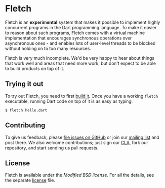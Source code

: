 # Fletch

Fletch is an **experimental** system that makes it possible to implement highly concurrent programs
in the Dart programming language. To make it easier to reason about such programs, Fletch comes with a
virtual machine implementation that encourages synchronous operations over asynchronous ones - and 
enables lots of user-level threads to be blocked without holding on to too many resources.

Fletch is very much incomplete. We'd be very happy to hear about things that work well and areas that need 
more work, but don't expect to be able to build products on top of it.


## Trying it out

To try out Fletch, you need to first [build it](https://github.com/dart-lang/fletch/wiki/Building). 
Once you have a working `fletch` executable, running Dart code on top of it is as easy as typing:

    $ fletch hello.dart


## Contributing

To give us feedback, please
[file issues on GitHub](https://github.com/dart-lang/fletch/issues) or join our
[mailing list](https://groups.google.com/forum/#!forum/fletch) and post there.
We also welcome contributions; just sign our
[CLA](https://developers.google.com/open-source/cla/individual),
fork our repository, and start sending us pull requests.


## License

Fletch is available under the *Modified BSD license*. For all the details, see the separate [license](LICENSE.md) file.
